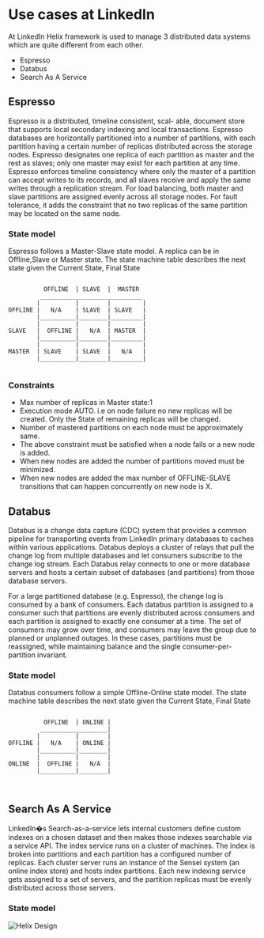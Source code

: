 <!---
Licensed to the Apache Software Foundation (ASF) under one
or more contributor license agreements.  See the NOTICE file
distributed with this work for additional information
regarding copyright ownership.  The ASF licenses this file
to you under the Apache License, Version 2.0 (the
"License"); you may not use this file except in compliance
with the License.  You may obtain a copy of the License at

  http://www.apache.org/licenses/LICENSE-2.0

Unless required by applicable law or agreed to in writing,
software distributed under the License is distributed on an
"AS IS" BASIS, WITHOUT WARRANTIES OR CONDITIONS OF ANY
KIND, either express or implied.  See the License for the
specific language governing permissions and limitations
under the License.
-->


# Use cases at LinkedIn

At LinkedIn Helix framework is used to manage 3 distributed data systems which are quite different from each other.

* Espresso
* Databus
* Search As A Service

## Espresso

Espresso is a distributed, timeline consistent, scal- able, document store that supports local secondary indexing and local transactions. 
Espresso databases are horizontally partitioned into a number of partitions, with each partition having a certain number of replicas 
distributed across the storage nodes.
Espresso designates one replica of each partition as master and the rest as slaves; only one master may exist for each partition at any time.
Espresso enforces timeline consistency where only the master of a partition can accept writes to its records, and all slaves receive and 
apply the same writes through a replication stream. 
For load balancing, both master and slave partitions are assigned evenly across all storage nodes. 
For fault tolerance, it adds the constraint that no two replicas of the same partition may be located on the same node.

### State model
Espresso follows a Master-Slave state model. A replica can be in Offline,Slave or Master state. 
The state machine table describes the next state given the Current State, Final State

<pre><code>
          OFFLINE  | SLAVE  |  MASTER  
         _____________________________
        |          |        |         |
OFFLINE |   N/A    | SLAVE  | SLAVE   |
        |__________|________|_________|
        |          |        |         |
SLAVE   |  OFFLINE |   N/A  | MASTER  |
        |__________|________|_________|
        |          |        |         |
MASTER  | SLAVE    | SLAVE  |   N/A   |
        |__________|________|_________|

</code></pre>

### Constraints
* Max number of replicas in Master state:1
* Execution mode AUTO. i.e on node failure no new replicas will be created. Only the State of remaining replicas will be changed.
* Number of mastered partitions on each node must be approximately same.
* The above constraint must be satisfied when a node fails or a new node is added.
* When new nodes are added the number of partitions moved must be minimized.
* When new nodes are added the max number of OFFLINE-SLAVE transitions that can happen concurrently on new node is X.

## Databus

Databus is a change data capture (CDC) system that provides a common pipeline for transporting events 
from LinkedIn primary databases to caches within various applications.
Databus deploys a cluster of relays that pull the change log from multiple databases and 
let consumers subscribe to the change log stream. Each Databus relay connects to one or more database servers and 
hosts a certain subset of databases (and partitions) from those database servers. 

For a large partitioned database (e.g. Espresso), the change log is consumed by a bank of consumers. 
Each databus partition is assigned to a consumer such that partitions are evenly distributed across consumers and each partition is
assigned to exactly one consumer at a time. The set of consumers may grow over time, and consumers may leave the group due to planned or unplanned 
outages. In these cases, partitions must be reassigned, while maintaining balance and the single consumer-per-partition invariant.

### State model
Databus consumers follow a simple Offline-Online state model.
The state machine table describes the next state given the Current State, Final State

<pre><code>
          OFFLINE  | ONLINE |   
         ___________________|
        |          |        |
OFFLINE |   N/A    | ONLINE |
        |__________|________|
        |          |        |
ONLINE  |  OFFLINE |   N/A  |
        |__________|________|


</code></pre>


## Search As A Service

LinkedIn�s Search-as-a-service lets internal customers define custom indexes on a chosen dataset 
and then makes those indexes searchable via a service API. The index service runs on a cluster of machines. 
The index is broken into partitions and each partition has a configured number of replicas.
Each cluster server runs an instance of the Sensei system (an online index store) and hosts index partitions. 
Each new indexing service gets assigned to a set of servers, and the partition replicas must be evenly distributed across those servers.

### State model
![Helix Design](images/bootstrap_statemodel.gif) 


